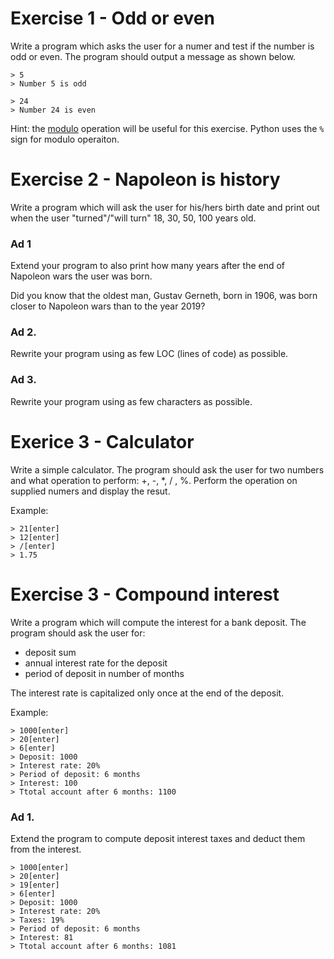 # Exercise 1 - Odd or even
Write a program which asks the user for a numer and test if the
number is odd or even. The program should output a message as shown
below.
```
> 5
> Number 5 is odd
```
```
> 24
> Number 24 is even
```
Hint: the [modulo](https://en.wikipedia.org/wiki/Modulo_operation)
operation will be useful for this exercise. Python uses the `%` sign
for modulo operaiton.

# Exercise 2 - Napoleon is history
Write a program which will ask the user for his/hers birth date and
print out when the user "turned"/"will turn" 18, 30, 50, 100 years
old.

### Ad 1
Extend your program to also print how many years after the end of
Napoleon wars the user was born.

Did you know that the oldest man, Gustav Gerneth, born in 1906,
was born closer to Napoleon wars than to the year 2019?

### Ad 2.
Rewrite your program using as few LOC (lines of code) as possible.

### Ad 3.
Rewrite your program using as few characters as possible.

# Exerice 3 - Calculator
Write a simple calculator. The program should ask the user for two
numbers and what operation to perform: +, -, *, / , %.
Perform the operation on supplied numers and display the resut.

Example:

```
> 21[enter]
> 12[enter]
> /[enter]
> 1.75
```

# Exercise 3 - Compound interest
Write a program which will compute the interest for a bank deposit.
The program should ask the user for:
- deposit sum
- annual interest rate for the deposit
- period of deposit in number of months

The interest rate is capitalized only once at the end of the deposit.

Example:
```
> 1000[enter]
> 20[enter]
> 6[enter]
> Deposit: 1000
> Interest rate: 20%
> Period of deposit: 6 months
> Interest: 100
> Ttotal account after 6 months: 1100
```

### Ad 1.
Extend the program to compute deposit interest taxes and deduct them
from the interest.
```
> 1000[enter]
> 20[enter]
> 19[enter]
> 6[enter]
> Deposit: 1000
> Interest rate: 20%
> Taxes: 19%
> Period of deposit: 6 months
> Interest: 81
> Ttotal account after 6 months: 1081
```